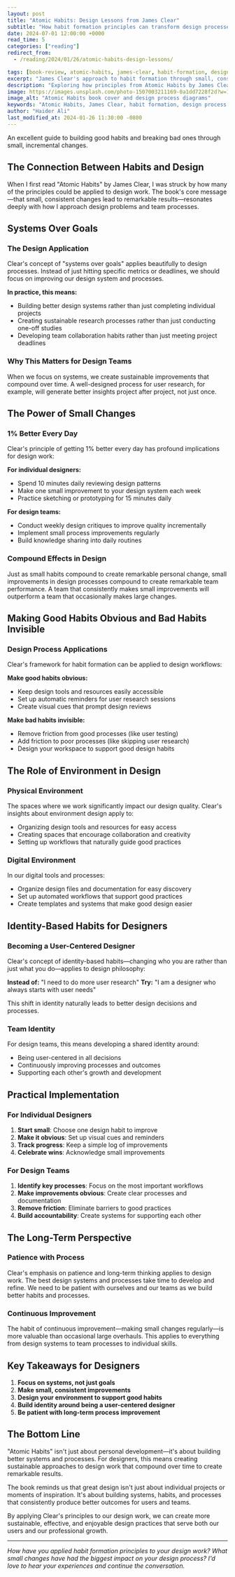 ```yaml
---
layout: post
title: "Atomic Habits: Design Lessons from James Clear"
subtitle: "How habit formation principles can transform design processes and team workflows"
date: 2024-07-01 12:00:00 +0000
read_time: 5
categories: ["reading"]
redirect_from:
  - /reading/2024/01/26/atomic-habits-design-lessons/

tags: [book-review, atomic-habits, james-clear, habit-formation, design-process, team-workflows]
excerpt: "James Clear's approach to habit formation through small, consistent actions has profound implications for design processes and team workflows."
description: "Exploring how principles from Atomic Habits by James Clear can be applied to design processes, team workflows, and building better design systems."
image: https://images.unsplash.com/photo-1507003211169-0a1dd7228f2d?w=1200&h=600&fit=crop&crop=center
image_alt: "Atomic Habits book cover and design process diagrams"
keywords: "Atomic Habits, James Clear, habit formation, design process, team workflows, systems thinking, design methodology"
author: "Haider Ali"
last_modified_at: 2024-01-26 11:30:00 -0800
---
```


An excellent guide to building good habits and breaking bad ones through small, incremental changes.

## The Connection Between Habits and Design

When I first read "Atomic Habits" by James Clear, I was struck by how many of the principles could be applied to design work. The book's core message—that small, consistent changes lead to remarkable results—resonates deeply with how I approach design problems and team processes.

## Systems Over Goals

### The Design Application
Clear's concept of "systems over goals" applies beautifully to design processes. Instead of just hitting specific metrics or deadlines, we should focus on improving our design system and processes.

**In practice, this means:**
- Building better design systems rather than just completing individual projects
- Creating sustainable research processes rather than just conducting one-off studies
- Developing team collaboration habits rather than just meeting project deadlines

### Why This Matters for Design Teams
When we focus on systems, we create sustainable improvements that compound over time. A well-designed process for user research, for example, will generate better insights project after project, not just once.

## The Power of Small Changes

### 1% Better Every Day
Clear's principle of getting 1% better every day has profound implications for design work:

**For individual designers:**
- Spend 10 minutes daily reviewing design patterns
- Make one small improvement to your design system each week
- Practice sketching or prototyping for 15 minutes daily

**For design teams:**
- Conduct weekly design critiques to improve quality incrementally
- Implement small process improvements regularly
- Build knowledge sharing into daily routines

### Compound Effects in Design
Just as small habits compound to create remarkable personal change, small improvements in design processes compound to create remarkable team performance. A team that consistently makes small improvements will outperform a team that occasionally makes large changes.

## Making Good Habits Obvious and Bad Habits Invisible

### Design Process Applications
Clear's framework for habit formation can be applied to design workflows:

**Make good habits obvious:**
- Keep design tools and resources easily accessible
- Set up automatic reminders for user research sessions
- Create visual cues that prompt design reviews

**Make bad habits invisible:**
- Remove friction from good processes (like user testing)
- Add friction to poor processes (like skipping user research)
- Design your workspace to support good design habits

## The Role of Environment in Design

### Physical Environment
The spaces where we work significantly impact our design quality. Clear's insights about environment design apply to:
- Organizing design tools and resources for easy access
- Creating spaces that encourage collaboration and creativity
- Setting up workflows that naturally guide good practices

### Digital Environment
In our digital tools and processes:
- Organize design files and documentation for easy discovery
- Set up automated workflows that support good practices
- Create templates and systems that make good design easier

## Identity-Based Habits for Designers

### Becoming a User-Centered Designer
Clear's concept of identity-based habits—changing who you are rather than just what you do—applies to design philosophy:

**Instead of:** "I need to do more user research"
**Try:** "I am a designer who always starts with user needs"

This shift in identity naturally leads to better design decisions and processes.

### Team Identity
For design teams, this means developing a shared identity around:
- Being user-centered in all decisions
- Continuously improving processes and outcomes
- Supporting each other's growth and development

## Practical Implementation

### For Individual Designers
1. **Start small**: Choose one design habit to improve
2. **Make it obvious**: Set up visual cues and reminders
3. **Track progress**: Keep a simple log of improvements
4. **Celebrate wins**: Acknowledge small improvements

### For Design Teams
1. **Identify key processes**: Focus on the most important workflows
2. **Make improvements obvious**: Create clear processes and documentation
3. **Remove friction**: Eliminate barriers to good practices
4. **Build accountability**: Create systems for supporting each other

## The Long-Term Perspective

### Patience with Process
Clear's emphasis on patience and long-term thinking applies to design work. The best design systems and processes take time to develop and refine. We need to be patient with ourselves and our teams as we build better habits and processes.

### Continuous Improvement
The habit of continuous improvement—making small changes regularly—is more valuable than occasional large overhauls. This applies to everything from design systems to team processes to individual skills.

## Key Takeaways for Designers

1. **Focus on systems, not just goals**
2. **Make small, consistent improvements**
3. **Design your environment to support good habits**
4. **Build identity around being a user-centered designer**
5. **Be patient with long-term process improvement**

## The Bottom Line

"Atomic Habits" isn't just about personal development—it's about building better systems and processes. For designers, this means creating sustainable approaches to design work that compound over time to create remarkable results.

The book reminds us that great design isn't just about individual projects or moments of inspiration. It's about building systems, habits, and processes that consistently produce better outcomes for users and teams.

By applying Clear's principles to our design work, we can create more sustainable, effective, and enjoyable design practices that serve both our users and our professional growth.

---

*How have you applied habit formation principles to your design work? What small changes have had the biggest impact on your design process? I'd love to hear your experiences and continue the conversation.*
